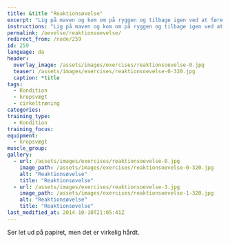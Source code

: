 ```yaml
---
title: &title "Reaktionsøvelse"
excerpt: "Lig på maven og kom om på ryggen og tilbage igen ved at føre benene gennem armene."
instructions: "Lig på maven og kom om på ryggen og tilbage igen ved at føre benene gennem armene."
permalink: /oevelse/reaktionsoevelse/
redirect_from: /node/259
id: 259
language: da
header:
  overlay_image: /assets/images/exercises/reaktionsoevelse-0.jpg
  teaser: /assets/images/exercises/reaktionsoevelse-0-320.jpg
  caption: *title
tags:
  - Kondition
  - kropsvægt
  - cirkeltræning
categories:
training_type: 
  - Kondition
training_focus: 
equipment:
  - kropsvægt
muscle_group:
gallery:
  - url: /assets/images/exercises/reaktionsoevelse-0.jpg
    image_path: /assets/images/exercises/reaktionsoevelse-0-320.jpg
    alt: "Reaktionsøvelse"
    title: "Reaktionsøvelse"
  - url: /assets/images/exercises/reaktionsoevelse-1.jpg
    image_path: /assets/images/exercises/reaktionsoevelse-1-320.jpg
    alt: "Reaktionsøvelse"
    title: "Reaktionsøvelse"
last_modified_at: 2014-10-10T21:05:41Z
---
```


Ser let ud på papiret, men det er virkelig hårdt.
